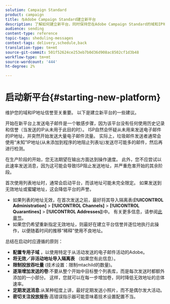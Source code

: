 ```yaml
---
solution: Campaign Standard
product: campaign
title: 与Adobe Campaign Standard建立新平台
description: 了解如何建立新平台，同时保持您在Adobe Campaign Standard的域和IP地址信誉。
audience: sending
content-type: reference
topic-tags: sheduling-messages
context-tags: delivery,schedule,back
translation-type: tm+mt
source-git-commit: 501f52624ce253eb7b0d36d908ac8502cf1d3b48
workflow-type: tm+mt
source-wordcount: '444'
ht-degree: 2%

---
```



# 启动新平台{#starting-new-platform}

维护您的域和IP地址信誉至关重要。 以下是建立新平台的一些建议。

开始在新平台上发送电子邮件是一个敏感步骤，因为该平台没有任何使用历史记录和信誉（当发送的IP从未用于此目的时）。 ISP自然会怀疑从未用来发送电子邮件的IP地址，并突然开始发送大量电子邮件流量。 实际上，垃圾邮件发送者通常会使用“未知”IP地址(从未添加到程序的地阻止列表址)发送尽可能多的邮件，然后再进行检测。

在生产阶段的开始，您无法期望在输出方面达到操作速度。 此外，您不应尝试以此速率发送消息，因为这可能会导致ISP阻止发送地址，并严重危害开始的其余阶段。

首次使用列表地址时，通常会启动平台，而该地址可能未完全限定。 如果发送到无效地址或蜜罐地址，这会降低平台的声誉。
* 如果列表的地址无效，在首次发送之前，最好将其导入隔离表(**[!UICONTROL Administration]** > **[!UICONTROL Channels]** > **[!UICONTROL Quarantines]** > **[!UICONTROL Addresses]**)中。 有关更多信息，请参阅[此章节](../../sending/using/understanding-quarantine-management.md#identifying-quarantined-addresses-for-the-entire-platform)。
* 如果您仍希望重新指定无效地址，则最好在建立平台信誉并逐位地执行此操作，以便随着时间的推移“稀释”使用不良地址。

总结在启动时应遵循的原则：
* **配置专用子域** ，以使用特定于从活动发送的电子邮件活动的Adobe。
* **将无效／非活动地址导入隔离表** （如果您有此信息）。
* **限制投放吞吐量** (技术设置：限制mtachild的数量)。
* **逐渐增加发送的卷**:不要从整个开始中目标整个列表库，而是每次发送时都额外添加的一小部分。 这样，您就可以在每一步增加卷，同时降低无效地址的总体速率。
* **定期发送消息**:从某种程度上讲，最好定期发送小照片，而不是偶尔发大活动。
* **密切关注投放报告**:高错误指示器可能意味着技术设置配置不当。
